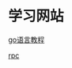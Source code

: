 # 学习网站

[go语言教程](https://tour.go-zh.org/welcome/1)

[rpc](https://chai2010.cn/advanced-go-programming-book/ch4-rpc/ch4-01-rpc-intro.html)

